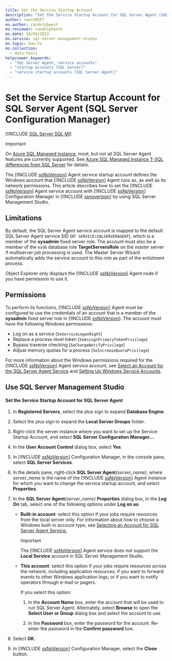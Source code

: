 ```yaml
---
title: Set the Service Startup Account
description: "Set the Service Startup Account for SQL Server Agent (SQL Server Configuration Manager)"
author: rwestMSFT
ms.author: randolphwest
ms.reviewer: randolphwest
ms.date: 10/03/2023
ms.service: sql-server-management-studio
ms.topic: how-to
ms.collection:
  - data-tools
helpviewer_keywords:
  - "SQL Server Agent, service accounts"
  - "startup accounts [SQL Server]"
  - "service startup accounts [SQL Server Agent]"
---
```


# Set the Service Startup Account for SQL Server Agent (SQL Server Configuration Manager)

[!INCLUDE [SQL Server SQL MI](../includes/applies-to-version/sql-asdbmi.md)]

> [!IMPORTANT]  
> On [Azure SQL Managed Instance](/azure/sql-database/sql-database-managed-instance), most, but not all SQL Server Agent features are currently supported. See [Azure SQL Managed Instance T-SQL differences from SQL Server](/azure/sql-database/sql-database-managed-instance-transact-sql-information#sql-server-agent) for details.

The [!INCLUDE [ssNoVersion](../includes/ssnoversion-md.md)] Agent service startup account defines the Windows account that [!INCLUDE [ssNoVersion](../includes/ssnoversion-md.md)] Agent runs as, as well as its network permissions. This article describes how to set the [!INCLUDE [ssNoVersion](../includes/ssnoversion-md.md)] Agent service account with [!INCLUDE [ssNoVersion](../includes/ssnoversion-md.md)] Configuration Manager in [!INCLUDE [ssnoversion](../includes/ssnoversion-md.md)] by using SQL Server Management Studio.

## Limitations

By default, the SQL Server Agent service account is mapped to the default SQL Server Agent service SID (`NT SERVICE\SQLSERVERAGENT`), which is a member of the **sysadmin** fixed server role. The account must also be a member of the `msdb` database role **TargetServersRole** on the master server if multiserver job processing is used. The Master Server Wizard automatically adds the service account to this role as part of the enlistment process.

Object Explorer only displays the [!INCLUDE [ssNoVersion](../includes/ssnoversion-md.md)] Agent node if you have permission to use it.

## Permissions

To perform its functions, [!INCLUDE [ssNoVersion](../includes/ssnoversion-md.md)] Agent must be configured to use the credentials of an account that is a member of the **sysadmin** fixed server role in [!INCLUDE [ssNoVersion](../includes/ssnoversion-md.md)]. The account must have the following Windows permissions:

- Log on as a service (`SeServiceLogonRight`)
- Replace a process-level token (`SeAssignPrimaryTokenPrivilege`)
- Bypass traverse checking (`SeChangeNotifyPrivilege`)
- Adjust memory quotas for a process (`SeIncreaseQuotaPrivilege`)

For more information about the Windows permissions required for the [!INCLUDE [ssNoVersion](../includes/ssnoversion-md.md)] Agent service account, see [Select an Account for the SQL Server Agent Service](select-an-account-for-the-sql-server-agent-service.md) and [Setting Up Windows Service Accounts](/sql/database-engine/configure-windows/configure-windows-service-accounts-and-permissions).

## <a id="SSMSProcedure"></a> Use SQL Server Management Studio

#### Set the Service Startup Account for SQL Server Agent

1. In **Registered Servers**, select the plus sign to expand **Database Engine**.

1. Select the plus sign to expand the **Local Server Groups** folder.

1. Right-click the server instance where you want to set up the Service Startup Account, and select **SQL Server Configuration Manager...**.

1. In the **User Account Control** dialog box, select **Yes**.

1. In [!INCLUDE [ssNoVersion](../includes/ssnoversion-md.md)] Configuration Manager, in the console pane, select **SQL Server Services**.

1. In the details pane, right-click **SQL Server Agent**_(server\_name)_, where *server_name* is the name of the [!INCLUDE [ssNoVersion](../includes/ssnoversion-md.md)] Agent instance for which you want to change the service startup account, and select **Properties**.

1. In the **SQL Server Agent**_(server\_name)_ **Properties** dialog box, in the **Log On** tab, select one of the following options under **Log on as**:

   - **Built-in account**: select this option if your jobs require resources from the local server only. For information about how to choose a Windows built-in account type, see [Selecting an Account for SQL Server Agent Service.](select-an-account-for-the-sql-server-agent-service.md)

     > [!IMPORTANT]  
     > The [!INCLUDE [ssNoVersion](../includes/ssnoversion-md.md)] Agent service does not support the **Local Service** account in SQL Server Management Studio.

   - **This account**: select this option if your jobs require resources across the network, including application resources; if you want to forward events to other Windows application logs; or if you want to notify operators through e-mail or pagers.

     If you select this option:

     1. In the **Account Name** box, enter the account that will be used to run SQL Server Agent. Alternately, select **Browse** to open the **Select User or Group** dialog box and select the account to use.

     1. In the **Password** box, enter the password for the account. Re-enter the password in the **Confirm password** box.

1. Select **OK**.

1. In [!INCLUDE [ssNoVersion](../includes/ssnoversion-md.md)] Configuration Manager, select the **Close** button.
